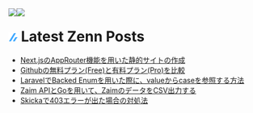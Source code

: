 <a href="https://github.com/anuraghazra/github-readme-stats">
  <img align="left" src="https://github-readme-stats.vercel.app/api?username=ryohidaka&count_private=true&show_icons=true" />
</a>
<a href="https://github.com/anuraghazra/github-readme-stats">
  <img align="left" src="https://github-readme-stats.vercel.app/api/top-langs/?username=ryohidaka&hide=vue,javascript,html,css,makefile,scss" />
</a>

<!-- zenn.md:START -->

# ![zenn](/icons/zenn.png) Latest Zenn Posts

<!-- BLOG-POST-LIST:START -->
- [Next.jsのAppRouter機能を用いた静的サイトの作成](https://zenn.dev/hidaka/articles/nextjs-app-router-blog)
- [Githubの無料プラン&lpar;Free&rpar;と有料プラン&lpar;Pro&rpar;を比較](https://zenn.dev/hidaka/articles/compare-github-plans)
- [LaravelでBacked Enumを用いた際に、valueからcaseを参照する方法](https://zenn.dev/hidaka/articles/laravel-enum-backed-enum)
- [Zaim APIとGoを用いて、ZaimのデータをCSV出力する](https://zenn.dev/hidaka/articles/zaim-backup-go)
- [Skickaで403エラーが出た場合の対処法](https://zenn.dev/hidaka/articles/skicka-403-error)
<!-- BLOG-POST-LIST:END -->


<!-- zenn.md:END -->
